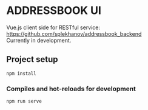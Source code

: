 # ADDRESSBOOK UI
Vue.js client side for RESTful service: https://github.com/splekhanov/addressbook_backend <br />
Currently in development.

## Project setup
```
npm install
```

### Compiles and hot-reloads for development
```
npm run serve
```